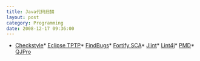 ```yaml
---
title: Java代码扫描
layout: post
category: Programming
date: 2008-12-17 09:36:00
---
```


*   [Checkstyle](http://checkstyle.sourceforge.net/)*   [Eclipse TPTP](http://www.eclipse.org/tptp/home/documents/process/development/static_analysis/TPTP_static_analysis_tutorial_part1.html)*   [FindBugs](http://findbugs.sourceforge.net/)*   [Fortify SCA](http://www.fortify.com/products/sca)*   [Jlint](http://jlint.sourceforge.net/)*   [Lint4j](http://www.jutils.com/)*   [PMD](http://pmd.sourceforge.net/)*   [QJPro](http://qjpro.sourceforge.net/)
